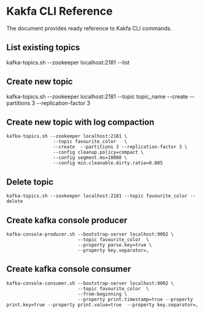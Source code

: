 # Kakfa CLI Reference
The document provides ready reference to Kakfa CLI commands.
## List existing topics
kafka-topics.sh --zookeeper localhost:2181 --list
## Create new topic

kafka-topics.sh --zookeeper localhost:2181 --topic topic_name --create  --partitions 3 --replication-factor 3

## Create new topic with log compaction
```
kafka-topics.sh --zookeeper localhost:2181 \
                 --topic favourite_color   \
                 --create  --partitions 3 --replication-factor 3 \
                 --config cleanup.policy=compact \
                 --config segment.ms=10000 \
                 --config min.cleanable.dirty.ratio=0.005 
```

## Delete topic
```
kafka-topics.sh --zookeeper localhost:2181 --topic favourite_color --delete
```

## Create kafka console producer
```
kafka-console-producer.sh --bootstrap-server localhost:9092 \
                          --topic favourite_color  \
                          --property parse.key=true \
                          --property key.separator=,
```
## Create kafka console consumer
```
kafka-console-consumer.sh --bootstrap-server localhost:9092 \
                          --topic favourite_color  \
                          --from-beginning \
                          --property print.timestamp=true --property print.key=true --property print.value=true  --property key.separator=,       
```                          
                          
                          



